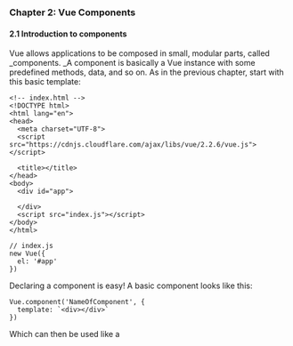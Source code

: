 ### Chapter 2: Vue Components

#### 2.1 Introduction to components

Vue allows applications to be composed in small, modular parts, called _components. _A component is basically a Vue instance with some predefined methods, data, and so on. As in the previous chapter, start with this basic template:

```
<!-- index.html -->
<!DOCTYPE html>
<html lang="en">
<head>
  <meta charset="UTF-8">
  <script src="https://cdnjs.cloudflare.com/ajax/libs/vue/2.2.6/vue.js"></script>

  <title></title>
</head>
<body>
  <div id="app">

  </div>
  <script src="index.js"></script>
</body>
</html>
```

```
// index.js
new Vue({
  el: '#app'
})
```

Declaring a component is easy! A basic component looks like this:

    Vue.component('NameOfComponent', {
      template: `<div></div>`
    })

Which can then be used like a

